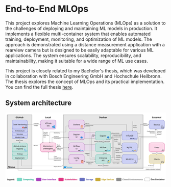 # End-to-End MLOps

This project explores Machine Learning Operations (MLOps)
as a solution to the challenges of deploying and maintaining ML models in production.
It implements a flexible multi-container system that enables
automated training, deployment, monitoring, and optimization of ML models.
The approach is demonstrated using a distance measurement application with a rearview camera
but is designed to be easily adaptable for various ML applications.
The system ensures scalability, reproducibility, and maintainability,
making it suitable for a wide range of ML use cases.

This project is closely related to my Bachelor's thesis,
which was developed in collaboration with Bosch Engineering GmbH and Hochschule Heilbronn.
The thesis explores the concept of MLOps
and its practical implementation.
You can find the full thesis [here](https://www.mbenediktf.de/end-to-end-mlops/).

## System architecture

![Systemarchitektur](src/system_architecture.jpg)
